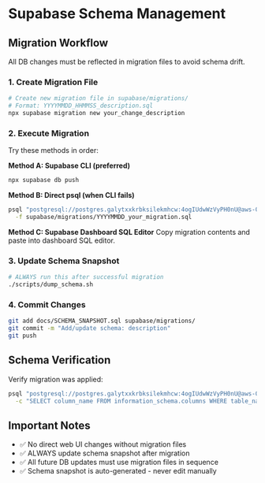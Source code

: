 # Supabase Schema Management

## Migration Workflow

All DB changes must be reflected in migration files to avoid schema drift.

### 1. Create Migration File
```bash
# Create new migration file in supabase/migrations/
# Format: YYYYMMDD_HHMMSS_description.sql
npx supabase migration new your_change_description
```

### 2. Execute Migration
Try these methods in order:

**Method A: Supabase CLI (preferred)**
```bash
npx supabase db push
```

**Method B: Direct psql (when CLI fails)**
```bash
psql "postgresql://postgres.galytxxkrbksilekmhcw:4ogIUdwWzVyPH0nU@aws-0-ap-northeast-2.pooler.supabase.com:6543/postgres?sslmode=require" \
  -f supabase/migrations/YYYYMMDD_your_migration.sql
```

**Method C: Supabase Dashboard SQL Editor**
Copy migration contents and paste into dashboard SQL editor.

### 3. Update Schema Snapshot
```bash
# ALWAYS run this after successful migration
./scripts/dump_schema.sh
```

### 4. Commit Changes
```bash
git add docs/SCHEMA_SNAPSHOT.sql supabase/migrations/
git commit -m "Add/update schema: description"
git push
```

## Schema Verification
Verify migration was applied:
```bash
psql "postgresql://postgres.galytxxkrbksilekmhcw:4ogIUdwWzVyPH0nU@aws-0-ap-northeast-2.pooler.supabase.com:6543/postgres?sslmode=require" \
  -c "SELECT column_name FROM information_schema.columns WHERE table_name = 'your_table';"
```

## Important Notes
- ✅ No direct web UI changes without migration files
- ✅ ALWAYS update schema snapshot after migration
- ✅ All future DB updates must use migration files in sequence
- ✅ Schema snapshot is auto-generated - never edit manually
